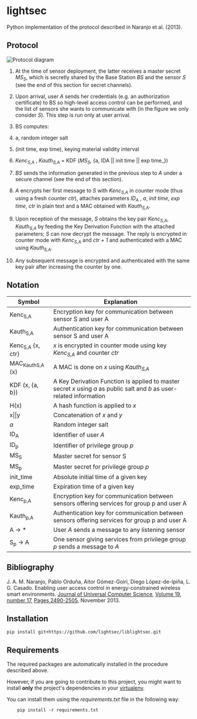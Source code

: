 lightsec
========

Python implementation of the protocol described in Naranjo et al. (2013).


Protocol
--------

<img src="http://rawgithub.com/lightsec/lightsec/master/docs/diagram.svg" alt="Protocol diagram" >

1. At the time of sensor deployment, the latter receives a master secret _MS<sub>S</sub>_, which is secretly shared by the Base Station _BS_ and the sensor _S_ (see the end of this section for secret channels).
1. Upon arrival, user _A_ sends her credentials (e.g. an authorization certificate) to BS so high-level access control can be performed, and the list of sensors she wants to communicate with (in the figure we only consider _S_). This step is run only at user arrival.
1. BS computes:
 1. a, random integer salt
 1. (init time, exp time), keying material validity interval
 1. _Kenc<sub>S,A</sub>_ , _Kauth<sub>S,A</sub>_ = KDF (_MS<sub>S</sub>_, {a, IDA &#124;&#124; init time &#124;&#124; exp time_})

1. _BS_ sends the information generated in the previous step to _A_ under a secure channel (see the end of this section).
1. _A_ encrypts her first message to _S_ with _Kenc<sub>S,A</sub>_ in counter mode (thus using a fresh counter _ctr_), attaches parameters _ID<sub>A</sub>_ , _a_, _init time_, _exp time_, _ctr_ in plain text and a MAC obtained with _Kauth<sub>S,A</sub>_.
1. Upon reception of the message, _S_ obtains the key pair _Kenc<sub>S,A</sub>_, _Kauth<sub>S,A</sub>_ by feeding the Key Derivation Function with the attached parameters; _S_ can now decrypt the message. The reply is encrypted in counter mode with _Kenc<sub>S,A</sub>_ and _ctr + 1_ and authenticated with a MAC using _Kauth<sub>S,A</sub>_.
1. Any subsequent message is encrypted and authenticated with the same key pair after increasing the counter by one.



Notation
--------

Symbol         | Explanation
-------------- | ------------------------------
Kenc<sub>S,A</sub> |  Encryption key for communication between sensor S and user A
Kauth<sub>S,A</sub> |  Authentication key for communication between sensor S and user A
Kenc<sub>S,A</sub> {x, ctr} |  _x_ is encrypted in counter mode using key _Kenc<sub>S,A</sub>_ and counter _ctr_
MAC<sub>KauthS,A</sub> (x) |  A MAC is done on _x_ using _Kauth<sub>S,A</sub>_
KDF (x, {a, b}) |  A Key Derivation Function is applied to master secret _x_ using _a_ as public salt and _b_ as user-related information
H(x) |  A hash function is applied to _x_
x&#124;&#124;y | Concatenation of _x_ and _y_
_a_ | Random integer salt
ID<sub>A</sub> |  Identifier of user _A_
ID<sub>p</sub> |  Identifier of privilege group _p_
MS<sub>S</sub> |  Master secret for sensor S
MS<sub>p</sub> | Master secret for privilege group _p_
init_time |  Absolute initial time of a given key
exp_time |  Expiration time of a given key
Kenc<sub>p,A</sub> |  Encryption key for communication between sensors offering services for group p and user A
Kauth<sub>p,A</sub> |  Authentication key for communication between sensors offering services for group p and user A
A → * | User _A_ sends a message to any listening sensor
S<sub>p</sub> → A |  One sensor giving services from privilege group _p_ sends a message to _A_



Bibliography
------------

J. A. M. Naranjo, Pablo Orduña, Aitor Gómez-Goiri, Diego López-de-Ipiña, L. G. Casado. Enabling user access control in energy-constrained wireless smart environments. [Journal of Universal Computer Science](http://www.jucs.org/), [Volume 19](http://www.jucs.org/jucs_19), [number 17](http://www.jucs.org/jucs_19_17), [Pages 2490-2505](http://www.jucs.org/jucs_19_17/enabling_user_access_control), November 2013.


Installation
------------

    pip install git+https://github.com/lightsec/liblightsec.git


Requirements
------------

The required packages are automatically installed in the procedure described above.

However, if you are going to contribute to this project, you might want to install __only__ the project's dependencies in your [virtualenv](http://virtualenv.readthedocs.org).

You can install them using the _requirements.txt_ file in the following way:

        pip install -r requirements.txt
